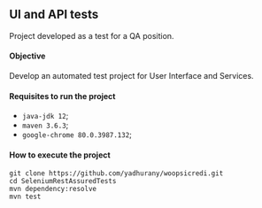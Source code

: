## UI and API tests

Project developed as a test for a QA position.

#### Objective
Develop an automated test project for User Interface and Services.

#### Requisites to run the project
- `java-jdk 12`;
- `maven 3.6.3`;
- `google-chrome 80.0.3987.132`;

#### How to execute the project
```
git clone https://github.com/yadhurany/woopsicredi.git
cd SeleniumRestAssuredTests
mvn dependency:resolve
mvn test
```

